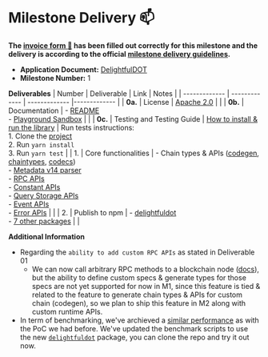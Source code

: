 # Milestone Delivery :mailbox:

**The [invoice form :pencil:](https://docs.google.com/forms/d/e/1FAIpQLSfmNYaoCgrxyhzgoKQ0ynQvnNRoTmgApz9NrMp-hd8mhIiO0A/viewform) has been filled out correctly for this milestone and the delivery is according to the official [milestone delivery guidelines](https://github.com/w3f/Grants-Program/blob/master/docs/Support%20Docs/milestone-deliverables-guidelines.md).**  

* **Application Document:** [DelightfulDOT](https://github.com/w3f/Grants-Program/blob/master/applications/delightfuldot.md)
* **Milestone Number:** 1

**Deliverables**
| Number | Deliverable | Link | Notes |
| ------------- | ------------- | ------------- |------------- |
| **0a.** | License | [Apache 2.0](https://github.com/CoongCrafts/delightfuldot/blob/w3f-delivery/m1/LICENSE) |  |
| **0b.** | Documentation | - [README](https://github.com/CoongCrafts/delightfuldot/tree/w3f-delivery/m1) <br/> - [Playground Sandbox](https://codesandbox.io/p/devbox/trydedot-th96cm?file=%2Fmain.ts%3A24%2C26) |  |
| **0c.** | Testing and Testing Guide | [How to install & run the library](https://github.com/CoongCrafts/delightfuldot/tree/w3f-delivery/m1?tab=readme-ov-file#have-a-quick-taste)  | Run tests instructions: <br/> 1. Clone the [project](https://github.com/CoongCrafts/delightfuldot/tree/w3f-delivery/m1) <br/> 2. Run `yarn install` <br/> 3. Run `yarn test` |
| 1. | Core functionalities | - Chain types & APIs ([codegen](https://github.com/CoongCrafts/delightfuldot/tree/w3f-delivery/m1/packages/codegen), [chaintypes](https://github.com/CoongCrafts/delightfuldot/tree/w3f-delivery/m1/packages/chaintypes), [codecs](https://github.com/CoongCrafts/delightfuldot/tree/w3f-delivery/m1/packages/codecs)) <br/> - [Metadata v14 parser](https://github.com/CoongCrafts/delightfuldot/blob/w3f-delivery/m1/packages/codecs/src/metadata/v14.ts) <br/> - [RPC APIs](https://github.com/CoongCrafts/delightfuldot/blob/w3f-delivery/m1/packages/api/src/executor/RpcExecutor.ts) <br/> - [Constant APIs](https://github.com/CoongCrafts/delightfuldot/blob/w3f-delivery/m1/packages/api/src/executor/ConstantExecutor.ts) <br/> - [Query Storage APIs](https://github.com/CoongCrafts/delightfuldot/blob/w3f-delivery/m1/packages/api/src/executor/StorageQueryExecutor.ts) <br/> - [Event APIs](https://github.com/CoongCrafts/delightfuldot/blob/w3f-delivery/m1/packages/api/src/executor/EventExecutor.ts) <br/> - [Error APIs](https://github.com/CoongCrafts/delightfuldot/blob/w3f-delivery/m1/packages/api/src/executor/ErrorExecutor.ts) |  |
| 2. | Publish to npm |  - [delightfuldot](https://www.npmjs.com/package/delightfuldot) <br/> - [7 other packages](https://www.npmjs.com/search?q=%40delightfuldot) |  |

**Additional Information**
- Regarding the `ability to add custom RPC APIs` as stated in Deliverable 01
  - We can now call arbitrary RPC methods to a blockchain node ([docs](https://github.com/CoongCrafts/delightfuldot?tab=readme-ov-file#execute-rpc-methods)), but the ability to define custom specs & generate types for those specs are not yet supported for now in M1, since this feature is tied & related to the feature to generate chain types & APIs for custom chain (codegen), so we plan to ship this feature in M2 along with custom runtime APIs.
- In term of benchmarking, we've archieved a [similar performance](https://github.com/sinzii/delightfuldot-poc?tab=readme-ov-file#memory-consumption-benchmark-result) as with the PoC we had before. We've updated the benchmark scripts to use the new [`delightfuldot`](https://www.npmjs.com/package/delightfuldot) package, you can clone the repo and try it out now.
